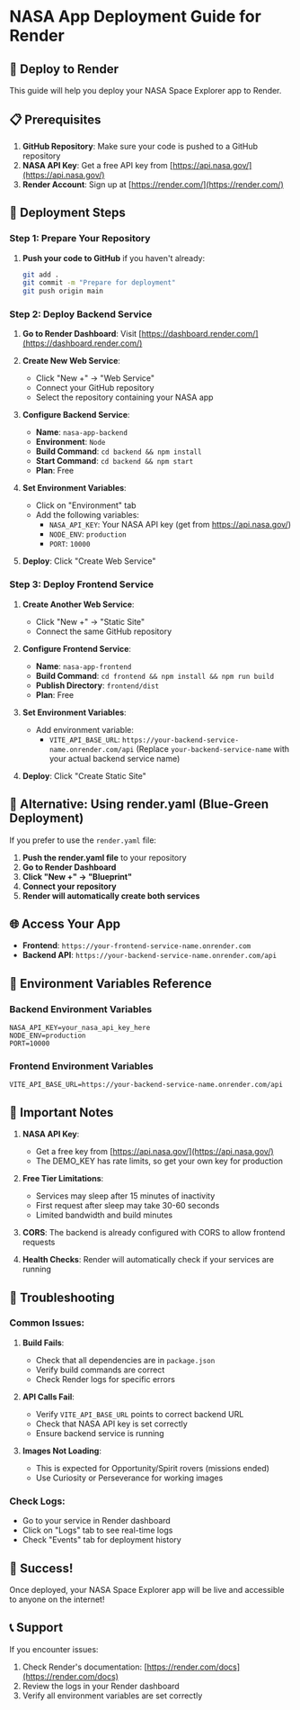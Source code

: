 # NASA App Deployment Guide for Render

## 🚀 Deploy to Render

This guide will help you deploy your NASA Space Explorer app to Render.

## 📋 Prerequisites

1. **GitHub Repository**: Make sure your code is pushed to a GitHub repository
2. **NASA API Key**: Get a free API key from [https://api.nasa.gov/](https://api.nasa.gov/)
3. **Render Account**: Sign up at [https://render.com/](https://render.com/)

## 🔧 Deployment Steps

### Step 1: Prepare Your Repository

1. **Push your code to GitHub** if you haven't already:
   ```bash
   git add .
   git commit -m "Prepare for deployment"
   git push origin main
   ```

### Step 2: Deploy Backend Service

1. **Go to Render Dashboard**: Visit [https://dashboard.render.com/](https://dashboard.render.com/)

2. **Create New Web Service**:
   - Click "New +" → "Web Service"
   - Connect your GitHub repository
   - Select the repository containing your NASA app

3. **Configure Backend Service**:
   - **Name**: `nasa-app-backend`
   - **Environment**: `Node`
   - **Build Command**: `cd backend && npm install`
   - **Start Command**: `cd backend && npm start`
   - **Plan**: Free

4. **Set Environment Variables**:
   - Click on "Environment" tab
   - Add the following variables:
     - `NASA_API_KEY`: Your NASA API key (get from https://api.nasa.gov/)
     - `NODE_ENV`: `production`
     - `PORT`: `10000`

5. **Deploy**: Click "Create Web Service"

### Step 3: Deploy Frontend Service

1. **Create Another Web Service**:
   - Click "New +" → "Static Site"
   - Connect the same GitHub repository

2. **Configure Frontend Service**:
   - **Name**: `nasa-app-frontend`
   - **Build Command**: `cd frontend && npm install && npm run build`
   - **Publish Directory**: `frontend/dist`
   - **Plan**: Free

3. **Set Environment Variables**:
   - Add environment variable:
     - `VITE_API_BASE_URL`: `https://your-backend-service-name.onrender.com/api`
     (Replace `your-backend-service-name` with your actual backend service name)

4. **Deploy**: Click "Create Static Site"

## 🔗 Alternative: Using render.yaml (Blue-Green Deployment)

If you prefer to use the `render.yaml` file:

1. **Push the render.yaml file** to your repository
2. **Go to Render Dashboard**
3. **Click "New +" → "Blueprint"**
4. **Connect your repository**
5. **Render will automatically create both services**

## 🌐 Access Your App

- **Frontend**: `https://your-frontend-service-name.onrender.com`
- **Backend API**: `https://your-backend-service-name.onrender.com/api`

## 🔧 Environment Variables Reference

### Backend Environment Variables
```env
NASA_API_KEY=your_nasa_api_key_here
NODE_ENV=production
PORT=10000
```

### Frontend Environment Variables
```env
VITE_API_BASE_URL=https://your-backend-service-name.onrender.com/api
```

## 🚨 Important Notes

1. **NASA API Key**: 
   - Get a free key from [https://api.nasa.gov/](https://api.nasa.gov/)
   - The DEMO_KEY has rate limits, so get your own key for production

2. **Free Tier Limitations**:
   - Services may sleep after 15 minutes of inactivity
   - First request after sleep may take 30-60 seconds
   - Limited bandwidth and build minutes

3. **CORS**: The backend is already configured with CORS to allow frontend requests

4. **Health Checks**: Render will automatically check if your services are running

## 🐛 Troubleshooting

### Common Issues:

1. **Build Fails**:
   - Check that all dependencies are in `package.json`
   - Verify build commands are correct
   - Check Render logs for specific errors

2. **API Calls Fail**:
   - Verify `VITE_API_BASE_URL` points to correct backend URL
   - Check that NASA API key is set correctly
   - Ensure backend service is running

3. **Images Not Loading**:
   - This is expected for Opportunity/Spirit rovers (missions ended)
   - Use Curiosity or Perseverance for working images

### Check Logs:
- Go to your service in Render dashboard
- Click on "Logs" tab to see real-time logs
- Check "Events" tab for deployment history

## 🎉 Success!

Once deployed, your NASA Space Explorer app will be live and accessible to anyone on the internet!

## 📞 Support

If you encounter issues:
1. Check Render's documentation: [https://render.com/docs](https://render.com/docs)
2. Review the logs in your Render dashboard
3. Verify all environment variables are set correctly 